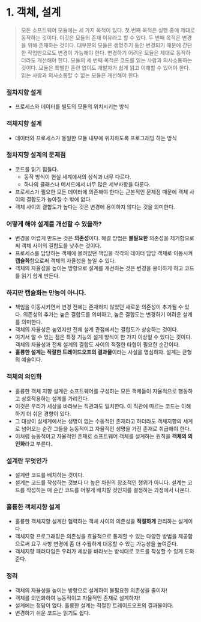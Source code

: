 # 1. 객체, 설계

> 모든 소프트웨어 모듈에는 세 가지 목적이 있다. 첫 번째 목적은 실행 중에 제대로 동작하는 것이다. 이것은 모듈의 존재 이유라고 할 수 있다. 두 번째 목적은 변경을 위해 존재하는 것이다. 대부분의 모듈은 생명주기 동안 변경되기 때문에 간단한 작업만으로도 변경이 가능해야 한다. 변경하기 어려운 모듈은 제대로 동작하더라도 개선해야 한다. 모듈의 세 번째 목적은 코드를 읽는 사람과 의사소통하는 것이다. 모듈은 특별한 훈련 없이도 개발자가 쉽게 읽고 이해할 수 있어야 한다. 읽는 사람과 의사소통할 수 없는 모듈은 개선해야 한다.
> 

### 절차지향 설계

- 프로세스와 데이터를 별도의 모듈의 위치시키는 방식

### 객체지향 설계

- 데이터와 프로세스가 동일한 모듈 내부에 위치하도록 프로그래밍 하는 방식

### 절차지향 설계의 문제점

- 코드를 읽기 힘들다.
    - 동작 방식이 현실 세계에서의 상식과 너무 다르다.
    - 하나의 클래스나 메서드에서 너무 많은 세부사항을 다룬다.
- 프로세스가 필요한 모든 데이터에 의존해야 한다는 근본적인 문제점 때문에 객체 사이의 결합도가 높아질 수 밖에 없다.
- 객체 사이의 결합도가 높다는 것은 변경에 용이하지 않다는 것을 의미한다.

### 어떻게 해야 설계를 개선할 수 있을까?

- 변경을 어렵게 만드는 것은 **의존성**이다. 해결 방법은 **불필요한** 의존성을 제거함으로써 객체 사이의 결합도를 낮추는 것이다.
- 프로세스를 담당하는 객체에 몰려있던 책임을 각각의 데이터 담당 객체로 이동시켜 **캡슐화**함으로써 객체의 자율성을 높일 수 있다.
- 객체의 자율성을 높이는 방향으로 설계를 개선하는 것은 변경을 용이하게 하고 코드를 읽기 쉽게 만든다.

### 하지만 캡슐화는 만능이 아니다.

- 책임을 이동시키면서 변경 전에는 존재하지 않았던 새로운 의존성이 추가될 수 있다. 의존성의 추가는 높은 결합도를 의미하고, 높은 결합도는 변경하기 어려운 설계를 의미한다.
- 객체의 자율성은 높였지만 전체 설계 관점에서는 결합도가 상승하는 것이다.
- 여기서 알 수 있는 점은 특정 기능의 설계 방식이 한 가지 이상일 수 있다는 것이다. 객체의 자율성과 전체 설계의 결합도 사이의 적절한 타협이 필요한 순간이다.
- **훌륭한 설계는 적절한 트레이드오프의 결과물**이라는 사실을 명심하자. 설계는 균형의 예술이다.

### 객체의 의인화

- 훌륭한 객체 지향 설계란 소프트웨어를 구성하는 모든 객체들이 자율적으로 행동하고 상호작용하는 설계를 가리킨다.
- 이것은 우리가 세상을 바라보는 직관과도 일치한다. 이 직관에 따르는 코드는 이해하기 더 쉬운 경향이 있다.
- 그 대상이 실세계에서는 생명이 없는 수동적인 존재라고 하더라도 객체지향의 세계로 넘어오는 순간 그들을 능동적이고 자율적인 생명을 가진 존재로 취급해야 한다.
- 이처럼 능동적이고 자율적인 존재로 소프트웨어 객체를 설계하는 원칙을 **객체의 의인화**라고 부른다.

### 설계란 무엇인가

- 설계란 코드를 배치하는 것이다.
- 설계는 코드를 작성하는 것보다 더 높은 차원의 창조적인 행위가 아니다. 설계는 코드를 작성하는 매 순간 코드를 어떻게 배치할 것인지를 결정하는 과정에서 나온다.

### 훌륭한 객체지향 설계

- 훌륭한 객체지향 설계란 협력하는 객체 사이의 의존성을 **적절하게** 관리하는 설계이다.
- 객체지향 프로그래밍은 의존성을 효율적으로 통제할 수 있는 다양한 방법을 제공함으로써 요구 사항 변경에 좀 더 수월하게 대응할 수 있는 가능성을 높여준다.
- 객체지향 패러다임은 우리가 세상을 바라보는 방식대로 코드를 작성할 수 있게 도와준다.

### 정리

- 객체의 자율성을 높이는 방향으로 설계하여 불필요한 의존성을 줄이자!
- 객체를 의인화하여 능동적이고 자율적인 존재로 설계하자!
- 설계에는 정답이 없다. 훌륭한 설계는 적절한 트레이드오프의 결과물이다.
- 변경하기 쉬운 코드는 읽기도 쉽다.